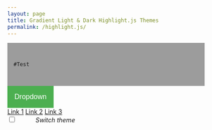 ```yaml
---
layout: page
title: Gradient Light & Dark Highlight.js Themes
permalink: /highlight.js/
---
```

<link rel="stylesheet"
      href="https://cdnjs.cloudflare.com/ajax/libs/highlight.js/10.2.0/styles/gradient-light.min.css">
      
 <link rel="stylesheet2"
      href="https://cdnjs.cloudflare.com/ajax/libs/highlight.js/10.2.0/styles/gradient-dark.min.css">
      


<html>
<head>
<style>
/* Dropdown Button */
.dropbtn {
  background-color: #4CAF50;
  color: white;
  padding: 16px;
  font-size: 16px;
  border: none;
}

/* The container <div> - needed to position the dropdown content */
.dropdown {
  position: relative;
  display: inline-block;
}

/* Dropdown Content (Hidden by Default) */
.dropdown-content {
  display: none;
  position: absolute;
  background-color: #f1f1f1;
  min-width: 160px;
  box-shadow: 0px 8px 16px 0px rgba(0,0,0,0.2);
  z-index: 1;
}

/* Links inside the dropdown */
.dropdown-content a {
  color: black;
  padding: 12px 16px;
  text-decoration: none;
  display: block;
}

/* Change color of dropdown links on hover */
.dropdown-content a:hover {background-color: #ddd;}

/* Show the dropdown menu on hover */
.dropdown:hover .dropdown-content {display: block;}

/* Change the background color of the dropdown button when the dropdown content is shown */
.dropdown:hover .dropbtn {background-color: #3e8e41;}

.theme-switch-wrapper {
  display: inline-block;
  align-items: center;

  em {
    margin-left: 10px;
    font-size: 1rem;
  }
}
.theme-switch {
  display: inline-block;
  height: 34px;
  position: relative;
  width: 60px;
}

.theme-switch input {
  display:none;
}

.slider {
  background-color: #ccc;
  bottom: 0;
  cursor: pointer;
  left: 0;
  position: absolute;
  right: 0;
  top: 0;
  transition: .4s;
}

.slider:before {
  background-color: #fff;
  bottom: 4px;
  content: "";
  height: 26px;
  left: 4px;
  position: absolute;
  transition: .4s;
  width: 26px;
}

input:checked + .slider {
  background-color: #66bb6a;
}

input:checked + .slider:before {
  transform: translateX(26px);
}

.slider.round {
  border-radius: 34px;
}

.slider.round:before {
  border-radius: 50%;
}
.myDiv {
  padding: 1em;
  background: #9c9c9c;
  width: 30em;
  border: 1 px solid #3D3D3E;
  
}
</style>
</head>

<body>

<div class="myDiv">

<link rel="stylesheet"
      href="https://cdnjs.cloudflare.com/ajax/libs/highlight.js/10.2.0/styles/gradient-light.min.css">

<script src="https://cdnjs.cloudflare.com/ajax/libs/highlight.js/10.2.0/highlight.min.js"></script>
<script>hljs.initHighlightingOnLoad();</script>

  <pre><code>
#Test 
  </code></pre>
</div>
<script>
function switchTheme(e) {
    if (e.target.checked) {
        document.documentElement.setAttribute('data-theme', 'dark');
        localStorage.setItem('theme', 'dark'); //add this
    }
    else {
        document.documentElement.setAttribute('data-theme', 'light');
        localStorage.setItem('theme', 'light'); //add this
    }    
}
</script>
<div class="dropdown">
  <button class="dropbtn">Dropdown</button>
  <div class="dropdown-content">
    <a href="#">Link 1</a>
    <a href="#">Link 2</a>
    <a href="#">Link 3</a>
  </div>
  
<div class="theme-switch-wrapper">
    <label class="theme-switch" for="checkbox">
        <input type="checkbox" id="checkbox" />
        <div class="slider round"></div>
  </label>
  <em>Switch theme</em>
</div>

</body>
</html>
